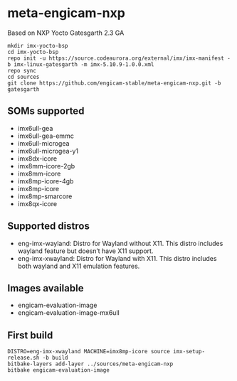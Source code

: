 
meta-engicam-nxp
================ 

Based on NXP Yocto Gatesgarth 2.3 GA


```
mkdir imx-yocto-bsp
cd imx-yocto-bsp
repo init -u https://source.codeaurora.org/external/imx/imx-manifest -b imx-linux-gatesgarth -m imx-5.10.9-1.0.0.xml
repo sync
cd sources
git clone https://github.com/engicam-stable/meta-engicam-nxp.git -b gatesgarth
```

SOMs supported
--------------

- imx6ull-gea
- imx6ull-gea-emmc
- imx6ull-microgea
- imx6ull-microgea-y1
- imx8dx-icore
- imx8mm-icore-2gb
- imx8mm-icore
- imx8mp-icore-4gb
- imx8mp-icore
- imx8mp-smarcore
- imx8qx-icore

Supported distros
-----------------

- eng-imx-wayland: Distro for Wayland without X11. This distro includes wayland feature but doesn’t have X11 support.
- eng-imx-xwayland: Distro for Wayland with X11. This distro includes both wayland and X11 emulation features.

Images available
----------------

- engicam-evaluation-image
- engicam-evaluation-image-mx6ull

First build
-----------

```
DISTRO=eng-imx-xwayland MACHINE=imx8mp-icore source imx-setup-release.sh -b build
bitbake-layers add-layer ../sources/meta-engicam-nxp
bitbake engicam-evaluation-image
```

